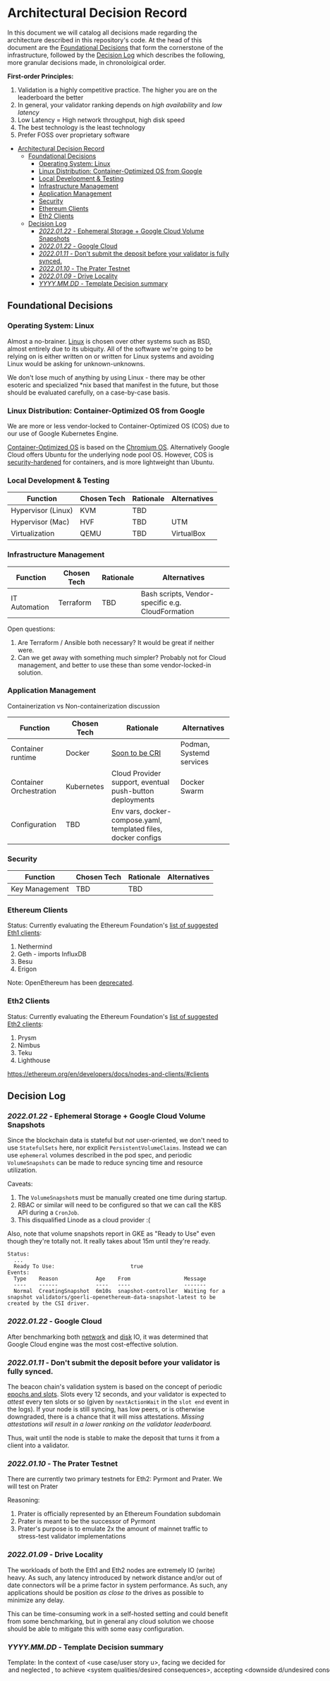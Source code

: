 # Architectural Decision Record

In this document we will catalog all decisions made regarding the architecture described in this repository's code. At the head of this document are the [Foundational Decisions](#foundational-decisions) that form the cornerstone of the infrastructure, followed by the [Decision Log](#decision-log) which describes the following, more granular decisions made, in chronoloigical order.

**First-order Principles:**
1. Validation is a highly competitive practice. The higher you are on the leaderboard the better
2. In general, your validator ranking depends on *high availability* and *low latency*
3. Low Latency = High network throughput, high disk speed
4. The best technology is the least technology
5. Prefer FOSS over proprietary software

- [Architectural Decision Record](#architectural-decision-record)
  - [Foundational Decisions](#foundational-decisions)
    - [Operating System: Linux](#operating-system-linux)
    - [Linux Distribution: Container-Optimized OS from Google](#linux-distribution-container-optimized-os-from-google)
    - [Local Development & Testing](#local-development--testing)
    - [Infrastructure Management](#infrastructure-management)
    - [Application Management](#application-management)
    - [Security](#security)
    - [Ethereum Clients](#ethereum-clients)
    - [Eth2 Clients](#eth2-clients)
  - [Decision Log](#decision-log)
    - [_2022.01.22_ - Ephemeral Storage + Google Cloud Volume Snapshots](#20220122---ephemeral-storage--google-cloud-volume-snapshots)
    - [_2022.01.22_ - Google Cloud](#20220122---google-cloud)
    - [_2022.01.11_ - Don't submit the deposit before your validator is fully synced.](#20220111---dont-submit-the-deposit-before-your-validator-is-fully-synced)
    - [_2022.01.10_ - The Prater Testnet](#20220110---the-prater-testnet)
    - [_2022.01.09_ - Drive Locality](#20220109---drive-locality)
    - [_YYYY.MM.DD_ - Template Decision summary](#yyyymmdd---template-decision-summary)

## Foundational Decisions

### Operating System: Linux

Almost a no-brainer. [Linux](https://www.linux.org/) is chosen over other systems such as BSD, almost entirely due to its ubiquity. All of the software we're going to be relying on is either written on or written for Linux systems and avoiding Linux would be asking for unknown-unknowns.

We don't lose much of anything by using Linux - there may be other esoteric and specialized *nix based that manifest in the future, but those should be evaluated carefully, on a case-by-case basis. 

### Linux Distribution: Container-Optimized OS from Google

We are more or less vendor-locked to Container-Optimized OS (COS) due to our use of Google Kubernetes Engine.

[Container-Optimized OS] is based on the [Chromium OS]. Alternatively Google Cloud offers Ubuntu for the
underlying node pool OS. However, COS is [security-hardened] for containers, and is more lightweight than Ubuntu.

[Container-Optimized OS]: https://cloud.google.com/container-optimized-os/docs
[Chromium OS]: https://www.chromium.org/chromium-os
[security-hardened]: https://cloud.google.com/container-optimized-os/docs/concepts/security

### Local Development & Testing

| Function | Chosen Tech | Rationale | Alternatives |
| -------- | ----------- | --------- | ------------ |
| Hypervisor (Linux) | KVM | TBD | |
| Hypervisor (Mac) | HVF | TBD | UTM |
| Virtualization | QEMU | TBD | VirtualBox |

### Infrastructure Management

| Function | Chosen Tech | Rationale | Alternatives |
| -------- | ----------- | --------- | ------------ |
| IT Automation | Terraform | TBD | Bash scripts, Vendor-specific e.g. CloudFormation  |

Open questions:
1. Are Terraform / Ansible both necessary? It would be great if neither were.
2. Can we get away with something much simpler? Probably not for Cloud management, and better to use these than some vendor-locked-in solution.

### Application Management

Containerization vs Non-containerization discussion

| Function | Chosen Tech | Rationale | Alternatives |
| -------- | ----------- | --------- | ------------ |
| Container runtime | Docker | [Soon to be CRI] | Podman, Systemd services |
| Container Orchestration | Kubernetes| Cloud Provider support, eventual push-button deployments | Docker Swarm |
| Configuration | TBD | Env vars, docker-compose.yaml, templated files, docker configs |

[Soon to be CRI]: https://kubernetes.io/blog/2020/12/02/dont-panic-kubernetes-and-docker/

### Security

| Function | Chosen Tech | Rationale | Alternatives |
| -------- | ----------- | --------- | ------------ |
| Key Management | TBD | TBD | |

### Ethereum Clients

Status: Currently evaluating the Ethereum Foundation's [list of suggested Eth1 clients](https://launchpad.ethereum.org/en/select-client):
1. Nethermind
2. Geth - imports InfluxDB
3. Besu
4. Erigon

Note: OpenEthereum has been [deprecated](https://medium.com/openethereum/gnosis-joins-erigon-formerly-turbo-geth-to-release-next-gen-ethereum-client-c6708dd06dd).

### Eth2 Clients

Status: Currently evaluating the Ethereum Foundation's [list of suggested Eth2 clients](https://launchpad.ethereum.org/en/select-client):

1. Prysm
2. Nimbus
3. Teku
4. Lighthouse

https://ethereum.org/en/developers/docs/nodes-and-clients/#clients

## Decision Log

### _2022.01.22_ - Ephemeral Storage + Google Cloud Volume Snapshots

Since the blockchain data is stateful but *not* user-oriented, we don't need to use `StatefulSets` here, nor explicit
`PersistentVolumeClaims`. Instead we can use `ephemeral` volumes described in the pod spec, and periodic `VolumeSnapshots`
can be made to reduce syncing time and resource utilization.

Caveats:
1. The `VolumeSnapshot`s must be manually created one time during startup.
2. RBAC or similar will need to be configured so that we can call the K8S API during a `CronJob`.
3. This disqualified Linode as a cloud provider :(

Also, note that volume snapshots report in GKE as "Ready to Use" even though they're totally not. It really takes
about 15m until they're ready.

```
Status:
  ...
  Ready To Use:                        true
Events:
  Type    Reason            Age    From                 Message
  ----    ------            ----   ----                 -------
  Normal  CreatingSnapshot  6m10s  snapshot-controller  Waiting for a snapshot validators/goerli-openethereum-data-snapshot-latest to be created by the CSI driver.
```

### _2022.01.22_ - Google Cloud

After benchmarking both [network] and [disk] IO, it was determined that Google Cloud engine was the most cost-effective
solution.

[network]: https://www.notion.so/Network-I-O-9499b80dd9ec4d928d91fd3dc971a4f9
[disk]: https://www.notion.so/Disk-I-O-dab9776f66c04aa4b0f46f13c8b58ecf

### _2022.01.11_ - Don't submit the deposit before your validator is fully synced.

The beacon chain's validation system is based on the concept of periodic [epochs and slots]. Slots every 12 seconds, and your validator is expected to _attest_ every ten slots or so (given by `nextActionWait`  in the `slot end` event in the logs). If your node is still syncing, has low peers, or is otherwise downgraded, there is a chance that it will miss attestations. *Missing attestations will result in a lower ranking on the validator leaderboard.*

Thus, wait until the node is stable to make the deposit that turns it from a client into a validator.

[epochs and slots]: https://ethos.dev/beacon-chain/

### _2022.01.10_ - The Prater Testnet

There are currently two primary testnets for Eth2: Pyrmont and Prater. We will test on Prater

Reasoning:
1. Prater is officially represented by an Ethereum Foundation subdomain
2. Prater is meant to be the successor of Pyrmont
3. Prater's purpose is to emulate 2x the amount of mainnet traffic to stress-test validator implementations

### _2022.01.09_ - Drive Locality

The workloads of both the Eth1 and Eth2 nodes are extremely IO (write) heavy. As such, any latency introduced by
network distance and/or out of date connectors will be a prime factor in system performance. As such, any applications
should be position _as close to_ the drives as possible to minimize any delay.

This can be time-consuming work in a self-hosted setting and could benefit from some benchmarking, but in general
any cloud solution we choose should be able to mitigate this with some easy configuration.

### _YYYY.MM.DD_ - Template Decision summary

Template: In the context of <use case/user story u>, facing <concern c> we decided for <option o> and neglected <other options>, to achieve <system qualities/desired consequences>, accepting <downside d/undesired consequences>, because <additional rationale>.